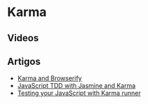 # Karma

## Videos

## Artigos
- [Karma and Browserify](http://shcatula.wordpress.com/2014/02/16/karma-browserify/)
- [JavaScript TDD with Jasmine and Karma](http://kroltech.com/2013/11/javascript-tdd-with-jasmine-and-karma/)
- [Testing your JavaScript with Karma runner](https://coderwall.com/p/uvxnmq)
